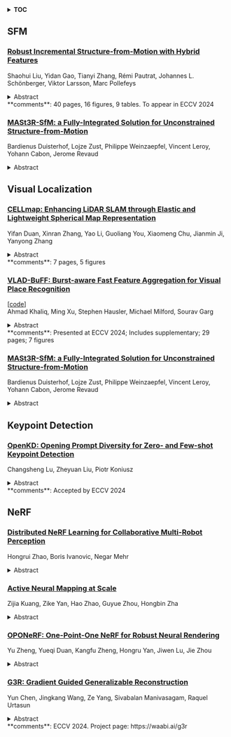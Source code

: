 <details>
  <summary><b>TOC</b></summary>
  <ol>
    <li><a href=#sfm>SFM</a></li>
      <ul>
        <li><a href=#Robust-Incremental-Structure-from-Motion-with-Hybrid-Features>Robust Incremental Structure-from-Motion with Hybrid Features</a></li>
        <li><a href=#MASt3R-SfM:-a-Fully-Integrated-Solution-for-Unconstrained-Structure-from-Motion>MASt3R-SfM: a Fully-Integrated Solution for Unconstrained Structure-from-Motion</a></li>
      </ul>
    </li>
    <li><a href=#visual-localization>Visual Localization</a></li>
      <ul>
        <li><a href=#CELLmap:-Enhancing-LiDAR-SLAM-through-Elastic-and-Lightweight-Spherical-Map-Representation>CELLmap: Enhancing LiDAR SLAM through Elastic and Lightweight Spherical Map Representation</a></li>
        <li><a href=#VLAD-BuFF:-Burst-aware-Fast-Feature-Aggregation-for-Visual-Place-Recognition>VLAD-BuFF: Burst-aware Fast Feature Aggregation for Visual Place Recognition</a></li>
        <li><a href=#MASt3R-SfM:-a-Fully-Integrated-Solution-for-Unconstrained-Structure-from-Motion>MASt3R-SfM: a Fully-Integrated Solution for Unconstrained Structure-from-Motion</a></li>
      </ul>
    </li>
    <li><a href=#keypoint-detection>Keypoint Detection</a></li>
      <ul>
        <li><a href=#OpenKD:-Opening-Prompt-Diversity-for-Zero--and-Few-shot-Keypoint-Detection>OpenKD: Opening Prompt Diversity for Zero- and Few-shot Keypoint Detection</a></li>
      </ul>
    </li>
    <li><a href=#nerf>NeRF</a></li>
      <ul>
        <li><a href=#Distributed-NeRF-Learning-for-Collaborative-Multi-Robot-Perception>Distributed NeRF Learning for Collaborative Multi-Robot Perception</a></li>
        <li><a href=#Active-Neural-Mapping-at-Scale>Active Neural Mapping at Scale</a></li>
        <li><a href=#OPONeRF:-One-Point-One-NeRF-for-Robust-Neural-Rendering>OPONeRF: One-Point-One NeRF for Robust Neural Rendering</a></li>
        <li><a href=#G3R:-Gradient-Guided-Generalizable-Reconstruction>G3R: Gradient Guided Generalizable Reconstruction</a></li>
      </ul>
    </li>
  </ol>
</details>

## SFM  

### [Robust Incremental Structure-from-Motion with Hybrid Features](http://arxiv.org/abs/2409.19811)  
Shaohui Liu, Yidan Gao, Tianyi Zhang, Rémi Pautrat, Johannes L. Schönberger, Viktor Larsson, Marc Pollefeys  
<details>  
  <summary>Abstract</summary>  
  <ol>  
    Structure-from-Motion (SfM) has become a ubiquitous tool for camera calibration and scene reconstruction with many downstream applications in computer vision and beyond. While the state-of-the-art SfM pipelines have reached a high level of maturity in well-textured and well-configured scenes over the last decades, they still fall short of robustly solving the SfM problem in challenging scenarios. In particular, weakly textured scenes and poorly constrained configurations oftentimes cause catastrophic failures or large errors for the primarily keypoint-based pipelines. In these scenarios, line segments are often abundant and can offer complementary geometric constraints. Their large spatial extent and typically structured configurations lead to stronger geometric constraints as compared to traditional keypoint-based methods. In this work, we introduce an incremental SfM system that, in addition to points, leverages lines and their structured geometric relations. Our technical contributions span the entire pipeline (mapping, triangulation, registration) and we integrate these into a comprehensive end-to-end SfM system that we share as an open-source software with the community. We also present the first analytical method to propagate uncertainties for 3D optimized lines via sensitivity analysis. Experiments show that our system is consistently more robust and accurate compared to the widely used point-based state of the art in SfM -- achieving richer maps and more precise camera registrations, especially under challenging conditions. In addition, our uncertainty-aware localization module alone is able to consistently improve over the state of the art under both point-alone and hybrid setups.  
  </ol>  
</details>  
**comments**: 40 pages, 16 figures, 9 tables. To appear in ECCV 2024  
  
### [MASt3R-SfM: a Fully-Integrated Solution for Unconstrained Structure-from-Motion](http://arxiv.org/abs/2409.19152)  
Bardienus Duisterhof, Lojze Zust, Philippe Weinzaepfel, Vincent Leroy, Yohann Cabon, Jerome Revaud  
<details>  
  <summary>Abstract</summary>  
  <ol>  
    Structure-from-Motion (SfM), a task aiming at jointly recovering camera poses and 3D geometry of a scene given a set of images, remains a hard problem with still many open challenges despite decades of significant progress. The traditional solution for SfM consists of a complex pipeline of minimal solvers which tends to propagate errors and fails when images do not sufficiently overlap, have too little motion, etc. Recent methods have attempted to revisit this paradigm, but we empirically show that they fall short of fixing these core issues. In this paper, we propose instead to build upon a recently released foundation model for 3D vision that can robustly produce local 3D reconstructions and accurate matches. We introduce a low-memory approach to accurately align these local reconstructions in a global coordinate system. We further show that such foundation models can serve as efficient image retrievers without any overhead, reducing the overall complexity from quadratic to linear. Overall, our novel SfM pipeline is simple, scalable, fast and truly unconstrained, i.e. it can handle any collection of images, ordered or not. Extensive experiments on multiple benchmarks show that our method provides steady performance across diverse settings, especially outperforming existing methods in small- and medium-scale settings.  
  </ol>  
</details>  
  
  



## Visual Localization  

### [CELLmap: Enhancing LiDAR SLAM through Elastic and Lightweight Spherical Map Representation](http://arxiv.org/abs/2409.19597)  
Yifan Duan, Xinran Zhang, Yao Li, Guoliang You, Xiaomeng Chu, Jianmin Ji, Yanyong Zhang  
<details>  
  <summary>Abstract</summary>  
  <ol>  
    SLAM is a fundamental capability of unmanned systems, with LiDAR-based SLAM gaining widespread adoption due to its high precision. Current SLAM systems can achieve centimeter-level accuracy within a short period. However, there are still several challenges when dealing with largescale mapping tasks including significant storage requirements and difficulty of reusing the constructed maps. To address this, we first design an elastic and lightweight map representation called CELLmap, composed of several CELLs, each representing the local map at the corresponding location. Then, we design a general backend including CELL-based bidirectional registration module and loop closure detection module to improve global map consistency. Our experiments have demonstrated that CELLmap can represent the precise geometric structure of large-scale maps of KITTI dataset using only about 60 MB. Additionally, our general backend achieves up to a 26.88% improvement over various LiDAR odometry methods.  
  </ol>  
</details>  
**comments**: 7 pages, 5 figures  
  
### [VLAD-BuFF: Burst-aware Fast Feature Aggregation for Visual Place Recognition](http://arxiv.org/abs/2409.19293)  
[[code](https://github.com/ahmedest61/vlad-buff)]  
Ahmad Khaliq, Ming Xu, Stephen Hausler, Michael Milford, Sourav Garg  
<details>  
  <summary>Abstract</summary>  
  <ol>  
    Visual Place Recognition (VPR) is a crucial component of many visual localization pipelines for embodied agents. VPR is often formulated as an image retrieval task aimed at jointly learning local features and an aggregation method. The current state-of-the-art VPR methods rely on VLAD aggregation, which can be trained to learn a weighted contribution of features through their soft assignment to cluster centers. However, this process has two key limitations. Firstly, the feature-to-cluster weighting does not account for over-represented repetitive structures within a cluster, e.g., shadows or window panes; this phenomenon is also referred to as the `burstiness' problem, classically solved by discounting repetitive features before aggregation. Secondly, feature to cluster comparisons are compute-intensive for state-of-the-art image encoders with high-dimensional local features. This paper addresses these limitations by introducing VLAD-BuFF with two novel contributions: i) a self-similarity based feature discounting mechanism to learn Burst-aware features within end-to-end VPR training, and ii) Fast Feature aggregation by reducing local feature dimensions specifically through PCA-initialized learnable pre-projection. We benchmark our method on 9 public datasets, where VLAD-BuFF sets a new state of the art. Our method is able to maintain its high recall even for 12x reduced local feature dimensions, thus enabling fast feature aggregation without compromising on recall. Through additional qualitative studies, we show how our proposed weighting method effectively downweights the non-distinctive features. Source code: https://github.com/Ahmedest61/VLAD-BuFF/.  
  </ol>  
</details>  
**comments**: Presented at ECCV 2024; Includes supplementary; 29 pages; 7 figures  
  
### [MASt3R-SfM: a Fully-Integrated Solution for Unconstrained Structure-from-Motion](http://arxiv.org/abs/2409.19152)  
Bardienus Duisterhof, Lojze Zust, Philippe Weinzaepfel, Vincent Leroy, Yohann Cabon, Jerome Revaud  
<details>  
  <summary>Abstract</summary>  
  <ol>  
    Structure-from-Motion (SfM), a task aiming at jointly recovering camera poses and 3D geometry of a scene given a set of images, remains a hard problem with still many open challenges despite decades of significant progress. The traditional solution for SfM consists of a complex pipeline of minimal solvers which tends to propagate errors and fails when images do not sufficiently overlap, have too little motion, etc. Recent methods have attempted to revisit this paradigm, but we empirically show that they fall short of fixing these core issues. In this paper, we propose instead to build upon a recently released foundation model for 3D vision that can robustly produce local 3D reconstructions and accurate matches. We introduce a low-memory approach to accurately align these local reconstructions in a global coordinate system. We further show that such foundation models can serve as efficient image retrievers without any overhead, reducing the overall complexity from quadratic to linear. Overall, our novel SfM pipeline is simple, scalable, fast and truly unconstrained, i.e. it can handle any collection of images, ordered or not. Extensive experiments on multiple benchmarks show that our method provides steady performance across diverse settings, especially outperforming existing methods in small- and medium-scale settings.  
  </ol>  
</details>  
  
  



## Keypoint Detection  

### [OpenKD: Opening Prompt Diversity for Zero- and Few-shot Keypoint Detection](http://arxiv.org/abs/2409.19899)  
Changsheng Lu, Zheyuan Liu, Piotr Koniusz  
<details>  
  <summary>Abstract</summary>  
  <ol>  
    Exploiting the foundation models (e.g., CLIP) to build a versatile keypoint detector has gained increasing attention. Most existing models accept either the text prompt (e.g., ``the nose of a cat''), or the visual prompt (e.g., support image with keypoint annotations), to detect the corresponding keypoints in query image, thereby, exhibiting either zero-shot or few-shot detection ability. However, the research on taking multimodal prompt is still underexplored, and the prompt diversity in semantics and language is far from opened. For example, how to handle unseen text prompts for novel keypoint detection and the diverse text prompts like ``Can you detect the nose and ears of a cat?'' In this work, we open the prompt diversity from three aspects: modality, semantics (seen v.s. unseen), and language, to enable a more generalized zero- and few-shot keypoint detection (Z-FSKD). We propose a novel OpenKD model which leverages multimodal prototype set to support both visual and textual prompting. Further, to infer the keypoint location of unseen texts, we add the auxiliary keypoints and texts interpolated from visual and textual domains into training, which improves the spatial reasoning of our model and significantly enhances zero-shot novel keypoint detection. We also found large language model (LLM) is a good parser, which achieves over 96% accuracy to parse keypoints from texts. With LLM, OpenKD can handle diverse text prompts. Experimental results show that our method achieves state-of-the-art performance on Z-FSKD and initiates new ways to deal with unseen text and diverse texts. The source code and data are available at https://github.com/AlanLuSun/OpenKD.  
  </ol>  
</details>  
**comments**: Accepted by ECCV 2024  
  
  



## NeRF  

### [Distributed NeRF Learning for Collaborative Multi-Robot Perception](http://arxiv.org/abs/2409.20289)  
Hongrui Zhao, Boris Ivanovic, Negar Mehr  
<details>  
  <summary>Abstract</summary>  
  <ol>  
    Effective environment perception is crucial for enabling downstream robotic applications. Individual robotic agents often face occlusion and limited visibility issues, whereas multi-agent systems can offer a more comprehensive mapping of the environment, quicker coverage, and increased fault tolerance. In this paper, we propose a collaborative multi-agent perception system where agents collectively learn a neural radiance field (NeRF) from posed RGB images to represent a scene. Each agent processes its local sensory data and shares only its learned NeRF model with other agents, reducing communication overhead. Given NeRF's low memory footprint, this approach is well-suited for robotic systems with limited bandwidth, where transmitting all raw data is impractical. Our distributed learning framework ensures consistency across agents' local NeRF models, enabling convergence to a unified scene representation. We show the effectiveness of our method through an extensive set of experiments on datasets containing challenging real-world scenes, achieving performance comparable to centralized mapping of the environment where data is sent to a central server for processing. Additionally, we find that multi-agent learning provides regularization benefits, improving geometric consistency in scenarios with sparse input views. We show that in such scenarios, multi-agent mapping can even outperform centralized training.  
  </ol>  
</details>  
  
### [Active Neural Mapping at Scale](http://arxiv.org/abs/2409.20276)  
Zijia Kuang, Zike Yan, Hao Zhao, Guyue Zhou, Hongbin Zha  
<details>  
  <summary>Abstract</summary>  
  <ol>  
    We introduce a NeRF-based active mapping system that enables efficient and robust exploration of large-scale indoor environments. The key to our approach is the extraction of a generalized Voronoi graph (GVG) from the continually updated neural map, leading to the synergistic integration of scene geometry, appearance, topology, and uncertainty. Anchoring uncertain areas induced by the neural map to the vertices of GVG allows the exploration to undergo adaptive granularity along a safe path that traverses unknown areas efficiently. Harnessing a modern hybrid NeRF representation, the proposed system achieves competitive results in terms of reconstruction accuracy, coverage completeness, and exploration efficiency even when scaling up to large indoor environments. Extensive results at different scales validate the efficacy of the proposed system.  
  </ol>  
</details>  
  
### [OPONeRF: One-Point-One NeRF for Robust Neural Rendering](http://arxiv.org/abs/2409.20043)  
Yu Zheng, Yueqi Duan, Kangfu Zheng, Hongru Yan, Jiwen Lu, Jie Zhou  
<details>  
  <summary>Abstract</summary>  
  <ol>  
    In this paper, we propose a One-Point-One NeRF (OPONeRF) framework for robust scene rendering. Existing NeRFs are designed based on a key assumption that the target scene remains unchanged between the training and test time. However, small but unpredictable perturbations such as object movements, light changes and data contaminations broadly exist in real-life 3D scenes, which lead to significantly defective or failed rendering results even for the recent state-of-the-art generalizable methods. To address this, we propose a divide-and-conquer framework in OPONeRF that adaptively responds to local scene variations via personalizing appropriate point-wise parameters, instead of fitting a single set of NeRF parameters that are inactive to test-time unseen changes. Moreover, to explicitly capture the local uncertainty, we decompose the point representation into deterministic mapping and probabilistic inference. In this way, OPONeRF learns the sharable invariance and unsupervisedly models the unexpected scene variations between the training and testing scenes. To validate the effectiveness of the proposed method, we construct benchmarks from both realistic and synthetic data with diverse test-time perturbations including foreground motions, illumination variations and multi-modality noises, which are more challenging than conventional generalization and temporal reconstruction benchmarks. Experimental results show that our OPONeRF outperforms state-of-the-art NeRFs on various evaluation metrics through benchmark experiments and cross-scene evaluations. We further show the efficacy of the proposed method via experimenting on other existing generalization-based benchmarks and incorporating the idea of One-Point-One NeRF into other advanced baseline methods.  
  </ol>  
</details>  
  
### [G3R: Gradient Guided Generalizable Reconstruction](http://arxiv.org/abs/2409.19405)  
Yun Chen, Jingkang Wang, Ze Yang, Sivabalan Manivasagam, Raquel Urtasun  
<details>  
  <summary>Abstract</summary>  
  <ol>  
    Large scale 3D scene reconstruction is important for applications such as virtual reality and simulation. Existing neural rendering approaches (e.g., NeRF, 3DGS) have achieved realistic reconstructions on large scenes, but optimize per scene, which is expensive and slow, and exhibit noticeable artifacts under large view changes due to overfitting. Generalizable approaches or large reconstruction models are fast, but primarily work for small scenes/objects and often produce lower quality rendering results. In this work, we introduce G3R, a generalizable reconstruction approach that can efficiently predict high-quality 3D scene representations for large scenes. We propose to learn a reconstruction network that takes the gradient feedback signals from differentiable rendering to iteratively update a 3D scene representation, combining the benefits of high photorealism from per-scene optimization with data-driven priors from fast feed-forward prediction methods. Experiments on urban-driving and drone datasets show that G3R generalizes across diverse large scenes and accelerates the reconstruction process by at least 10x while achieving comparable or better realism compared to 3DGS, and also being more robust to large view changes.  
  </ol>  
</details>  
**comments**: ECCV 2024. Project page: https://waabi.ai/g3r  
  
  



